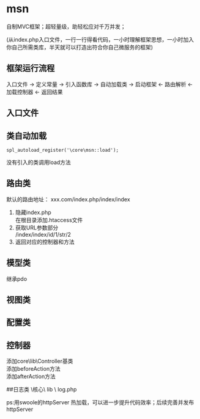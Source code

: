 # msn
 自制MVC框架；超轻量级，助轻松应对千万并发；
 
(从index.php入口文件，一行一行得看代码，一小时理解框架思想，一小时加入你自己所需类库，半天就可以打造出符合你自己微服务的框架)

## 框架运行流程
入口文件 -> 定义常量  -> 引入函数库  -> 自动加载类  -> 启动框架 <- 路由解析  <- 加载控制器 <- 返回结果     

## 入口文件

## 类自动加载
```
spl_autoload_register('\core\msn::load');
```
没有引入的类调用load方法  

## 路由类

默认的路由地址：  xxx.com/index.php/index/index    

1. 隐藏index.php    
    在根目录添加.htaccess文件
2. 获取URL参数部分   
    /index/index/id/1/str/2
3. 返回对应的控制器和方法   
   
## 模型类
继承pdo

## 视图类

## 配置类

## 控制器
添加core\lib\Controller基类   
添加beforeAction方法   
添加afterAction方法   

##日志类
\核心\ lib \ log.php



ps:用swoole的httpServer 热加载，可以进一步提升代码效率；后续完善并发布httpServer
